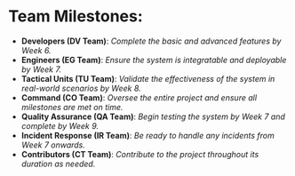 # Team Milestones:

<!--
Intial Milestones
Date: 2023-07-20
Auth: Kylo Parisher (cywf)
-->

* **Developers (DV Team)**: _Complete the basic and advanced features by Week 6._
* **Engineers (EG Team)**: _Ensure the system is integratable and deployable by Week 7._
* **Tactical Units (TU Team)**: _Validate the effectiveness of the system in real-world scenarios by Week 8._
* **Command (CO Team)**: _Oversee the entire project and ensure all milestones are met on time._
* **Quality Assurance (QA Team)**: _Begin testing the system by Week 7 and complete by Week 9._
* **Incident Response (IR Team)**: _Be ready to handle any incidents from Week 7 onwards._
* **Contributors (CT Team)**: _Contribute to the project throughout its duration as needed._